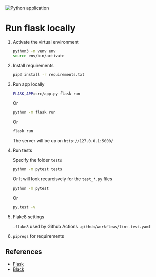 ![Python application](https://github.com/naeem-bebit/data-project/workflows/Python%20application/badge.svg)

# Run flask locally

1. Activate the virtual environment

   ```bash
   python3 -m venv env
   source env/bin/activate
   ```

1. Install requirements

   ```bash
   pip3 install -r requirements.txt
   ```

1. Run app locally

   ```bash
   FLASK_APP=src/app.py flask run
   ```

   Or

   ```bash
   python -m flask run
   ```

   Or

   ```bash
   flask run
   ```

   The server will be up on `http://127.0.0.1:5000/`

1. Run tests

   Specify the folder `tests`

   ```bash
   python -m pytest tests
   ```

   Or
   It will look recurcisvely for the `test_*.py` files

   ```bash
   python -m pytest
   ```

   Or

   ```bash
   py.test -v
   ```

1. Flake8 settings

   `.flake8` used by Github Actions `.github/workflows/lint-test.yaml`

1. `pipreqs` for requirements

## References

- [Flask](https://github.com/pallets/flask)
- [Black](https://github.com/psf/black)
